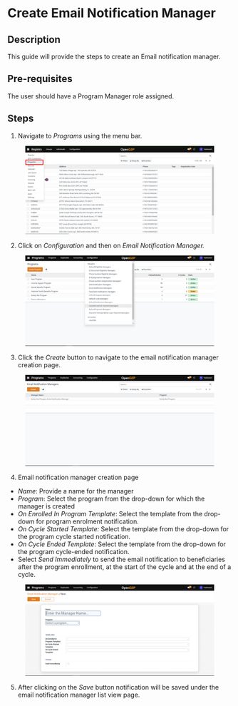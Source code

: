 # Create Email Notification Manager

## Description

This guide will provide the steps to create an Email notification manager.

## Pre-requisites

The user should have a Program Manager role assigned.

## Steps

1. Navigate to _Programs_ using the menu bar.

<figure><img src="../../../.gitbook/assets/programs.png" alt=""><figcaption></figcaption></figure>

2. Click on _Configuration_ and then on _Email Notification Manager._

<figure><img src="../../../.gitbook/assets/configuration (1).png" alt=""><figcaption></figcaption></figure>

3. Click the _Create_ button to navigate to the email notification manager creation page.

<figure><img src="../../../.gitbook/assets/email-notification-manager-listview-page.png" alt=""><figcaption></figcaption></figure>

4. Email notification manager creation page

* _Name_: Provide a name for the manager
* _Program_: Select the program from the drop-down for which the manager is created
* _On Enrolled In Program Template_: Select the template from the drop-down for program enrolment notification.
* _On Cycle Started Template:_ Select the template from the drop-down for the program cycle started notification.
* _On Cycle Ended Template_: Select the template from the drop-down for the program cycle-ended notification.
* Select _Send Immediately_ to send the email notification to beneficiaries after the program enrollment, at the start of the cycle and at the end of a cycle.

<figure><img src="../../../.gitbook/assets/email-notification-manager-creation-page.png" alt=""><figcaption></figcaption></figure>

5. After clicking on the _Save_ button notification will be saved under the email notification manager list view page.
